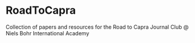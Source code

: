 # RoadToCapra

Collection of papers and resources for the Road to Capra Journal Club @ Niels Bohr International Academy
